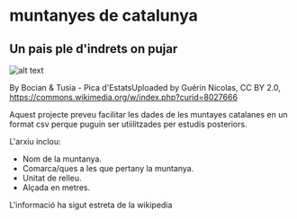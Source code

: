 # muntanyes de catalunya
## Un pais ple d'indrets on pujar



![alt text](http://www.lleida.com/sites/default/files/styles/large/public/pics/pica_estats_0.jpg?itok=c0M--n6L)

By Bocian & Tusia - Pica d'EstatsUploaded by Guérin Nicolas, CC BY 2.0, https://commons.wikimedia.org/w/index.php?curid=8027666

Aquest projecte preveu facilitar les dades de les muntayes catalanes en un format csv perque puguin ser utiilitzades per estudis posteriors.

L'arxiu inclou:
  - Nom de la muntanya.
  - Comarca/ques a les que pertany la muntanya.
  - Unitat de relleu.
  - Alçada en metres.

L'informació ha sigut estreta de la wikipedia

